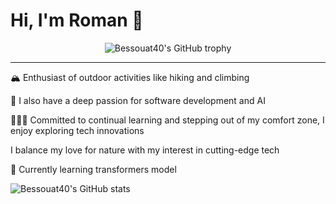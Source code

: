 # Hi, I'm Roman 👋

<div align="center">
  <img src="https://github-profile-trophy.vercel.app/?username=Bessouat40&column=-1" alt="Bessouat40's GitHub trophy">
</div>

<hr>
<div>
<p>🏔 Enthusiast of outdoor activities like hiking and climbing</p>
<p>🤖 I also have a deep passion for software development and AI</p>
<p>🧑🏻‍💻 Committed to continual learning and stepping out of my comfort zone, I enjoy exploring tech innovations</p>
<p>I balance my love for nature with my interest in cutting-edge tech</p>
<p>🌱 Currently learning transformers model</p>
</div>

![Bessouat40's GitHub stats](https://github-readme-stats.vercel.app/api?username=Bessouat40)
